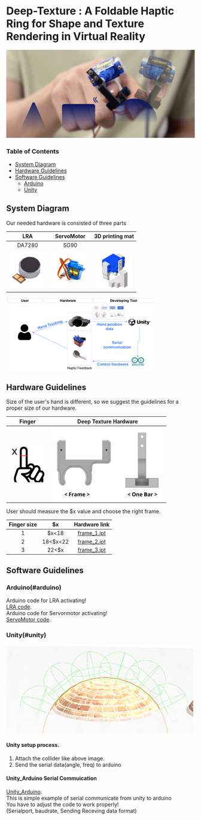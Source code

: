 # Deep-Texture : A Foldable Haptic Ring for Shape and Texture Rendering in Virtual Reality


![](./figure/teaser(2).png)




### Table of Contents  
- [System Diagram](#system-diagram)
- [Hardware Guidelines](#Hardware-Guidelines)
- [Software Guidelines](#Software-Guidelines)
    - [Arduino](#arduino)
    - [Unity](#unity) 

<a name="system-diagram"/>

## System Diagram

Our needed hardware is consisted of three parts

| LRA                | ServoMotor                        | 3D printing mat                 |
|:------------------:|:--------------------------------:|:-------------------------------:|
| DA7280             | SG90                              |                                 |
| <img src="./figure/LRA.jpg" width="100"> | <img src="./figure/servo motor.jpg" width="100"> | <img src="./figure/total.png" width="100"> |

<img src="./figure/systemflow(2).png" width="400">

## Hardware Guidelines
Size of the user's hand is different, so we suggest the guidelines for a proper size of our hardware.

| Finger                              | Deep Texture Hardware                              |
|:-----------------------------------:|:--------------------------------------------------:|
| <img src="./figure/finger.png" width="100"> | <img src="./figure/dt_hardware.png" width="300">  |



User should measure the $x value and choose the right frame.


| Finger size   |    $x     |  Hardware link |
|:-------------:|:--------:|:--------------:|
|       1       |   $x<18   |  [frame_1.ipt](./hardware/Frame/frame_1.ipt)             |
|       2       |  18<$x<22 | [frame_2.ipt](./hardware/Frame/frame_2.ipt)             |
|       3       |   22<$x   |  [frame_3.ipt](./hardware/Frame/frame_3.ipt)             |



## Software Guidelines
### Arduino(#arduino)
Arduino code for LRA activating!   
[LRA code](./Arduino/controlling_feq.ino).   
Arduino code for Servormotor activating!   
[ServoMotor code](./Arduino/haptic_servo.ino).      

### Unity(#unity)
<img src="./figure/dt_unitymesh.png" width="500">

#### Unity setup process.  
1. Attach the collider like above image. <br/>  
2. Send the serial data(angle, freq) to arduino  <br/> 

#### Unity_Arduino Serial Commuication      
[Unity_Arduino](./Serialcom.cs).       
This is simple example of serial communicate from unity to arduino  
You have to adjust the code to work properly!        
(Serialport, baudrate, Sending Receving data format)   


